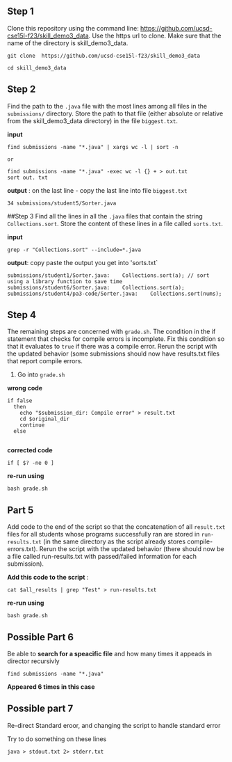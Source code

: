 ## Step 1
Clone this repository using the command line: https://github.com/ucsd-cse15l-f23/skill_demo3_data. 
Use the https url to clone. Make sure that the name of the directory is skill_demo3_data.

```
git clone  https://github.com/ucsd-cse15l-f23/skill_demo3_data

cd skill_demo3_data

```
## Step 2
Find the path to the `.java` file with the most lines among all files in the `submissions/` directory. 
Store the path to that file (either absolute or relative from the skill_demo3_data directory) in the file `biggest.txt`.

**input** 
```
find submissions -name "*.java" | xargs wc -l | sort -n

or

find submissions -name "*.java" -exec wc -l {} + > out.txt
sort out. txt 

```
**output** : on the last line - copy the last line into file `biggest.txt`
```
34 submissions/student5/Sorter.java 

```

##Step 3
Find all the lines in all the `.java` files that contain the string `Collections.sort`.
Store the content of these lines in a file called `sorts.txt`.

**input**

```
grep -r "Collections.sort" --include=*.java 

```

**output**: copy paste the output you get into 'sorts.txt` 

```
submissions/student1/Sorter.java:    Collections.sort(a); // sort using a library function to save time
submissions/student6/Sorter.java:    Collections.sort(a);
submissions/student4/pa3-code/Sorter.java:    Collections.sort(nums);
```

## Step 4

The remaining steps are concerned with `grade.sh`. The condition in the if statement that checks for compile errors is incomplete. 
Fix this condition so that it evaluates to `true` if there was a compile error. 
Rerun the script with the updated behavior (some submissions should now have results.txt files that report compile errors.

1. Go into `grade.sh`
   
**wrong code**
```
if false
  then
    echo "$submission_dir: Compile error" > result.txt    
    cd $original_dir
    continue
  else


```
**corrected code**

```
if [ $? -ne 0 ]
```

**re-run using**

```
bash grade.sh

```

## Part 5

Add code to the end of the script so that the concatenation of all `result.txt` files for all students whose programs successfully ran are stored in `run-results.txt` (in the same directory as the script already stores compile-errors.txt). Rerun the script with the updated behavior (there should now be a file called run-results.txt with passed/failed information for each submission).

**Add this code to the script** : 
```
cat $all_results | grep "Test" > run-results.txt 

```

**re-run using**

```
bash grade.sh

```


## Possible Part 6

Be able to **search for a speacific file** and how many times it appeads in director recursivly 

```
find submissions -name "*.java"
```

**Appeared 6 times in this case**

## Possible part 7 

Re-direct Standard eroor, and changing the script to handle standard error 

Try to do something on these lines 

```
java > stdout.txt 2> stderr.txt

```






